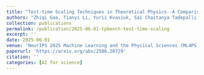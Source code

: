 ```yaml
---
title: "Test-time Scaling Techniques in Theoretical Physics--A Comparison of Methods on the TPBench Dataset"
authors: "Zhiqi Gao, Tianyi Li, Yurii Kvasiuk, Sai Chaitanya Tadepalli, Maja Rudolph, Daniel J.H. Chung, Frederic Sala, Moritz Münchmeyer"
collection: publications
permalink: /publication/2025-06-01-tpbench-test-time-scaling
excerpt: ''
date: 2025-06-01
venue: 'NeurIPS 2025 Machine Learning and the Physical Sciences (ML4PS) Workshop'
paperurl: 'https://arxiv.org/abs/2506.20729'
citation: ''
categories: [AI for science]
---
```

